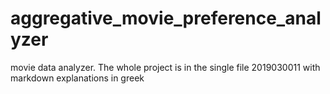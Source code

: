 # aggregative_movie_preference_analyzer
movie data analyzer.
The whole project is in the single file 2019030011 with markdown explanations in greek
